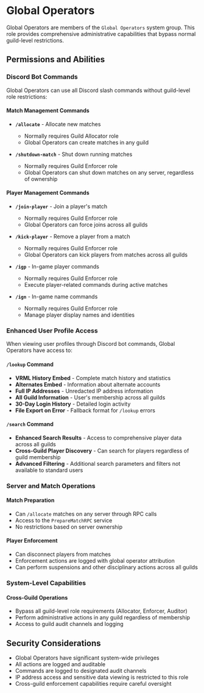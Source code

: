 # Global Operators

Global Operators are members of the `Global Operators` system group. This role provides comprehensive administrative capabilities that bypass normal guild-level restrictions.

## Permissions and Abilities

### Discord Bot Commands

Global Operators can use all Discord slash commands without guild-level role restrictions:

#### Match Management Commands
- **`/allocate`** - Allocate new matches
  - Normally requires Guild Allocator role
  - Global Operators can create matches in any guild

- **`/shutdown-match`** - Shut down running matches
  - Normally requires Guild Enforcer role
  - Global Operators can shut down matches on any server, regardless of ownership

#### Player Management Commands
- **`/join-player`** - Join a player's match
  - Normally requires Guild Enforcer role
  - Global Operators can force joins across all guilds

- **`/kick-player`** - Remove a player from a match
  - Normally requires Guild Enforcer role
  - Global Operators can kick players from matches across all guilds

- **`/igp`** - In-game player commands
  - Normally requires Guild Enforcer role
  - Execute player-related commands during active matches

- **`/ign`** - In-game name commands
  - Normally requires Guild Enforcer role
  - Manage player display names and identities

### Enhanced User Profile Access

When viewing user profiles through Discord bot commands, Global Operators have access to:

#### `/lookup` Command
- **VRML History Embed** - Complete match history and statistics
- **Alternates Embed** - Information about alternate accounts
- **Full IP Addresses** - Unredacted IP address information
- **All Guild Information** - User's membership across all guilds
- **30-Day Login History** - Detailed login activity
- **File Export on Error** - Fallback format for `/lookup` errors

#### `/search` Command
- **Enhanced Search Results** - Access to comprehensive player data across all guilds
- **Cross-Guild Player Discovery** - Can search for players regardless of guild membership
- **Advanced Filtering** - Additional search parameters and filters not available to standard users

### Server and Match Operations

#### Match Preparation
- Can `/allocate` matches on any server through RPC calls
- Access to the `PrepareMatchRPC` service
- No restrictions based on server ownership

#### Player Enforcement
- Can disconnect players from matches
- Enforcement actions are logged with global operator attribution
- Can perform suspensions and other disciplinary actions across all guilds

### System-Level Capabilities

#### Cross-Guild Operations
- Bypass all guild-level role requirements (Allocator, Enforcer, Auditor)
- Perform administrative actions in any guild regardless of membership
- Access to guild audit channels and logging

## Security Considerations

- Global Operators have significant system-wide privileges
- All actions are logged and auditable
- Commands are logged to designated audit channels
- IP address access and sensitive data viewing is restricted to this role
- Cross-guild enforcement capabilities require careful oversight